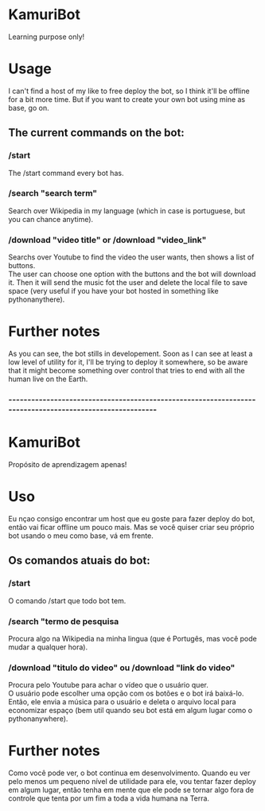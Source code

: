 # KamuriBot
Learning purpose only!

# Usage
I can't find a host of my like to free deploy the bot, so I think it'll be offline for a bit more time. But if you want to create your own bot using mine as base, go on.

## The current commands on the bot:
### /start
The /start command every bot has.
### /search "search term"
Search over Wikipedia in my language (which in case is portuguese, but you can chance anytime).
### /download "video title" or /download "video_link"
Searchs over Youtube to find the video the user wants, then shows a list of buttons.  
The user can choose one option with the buttons and the bot will download it. Then it will send the music fot the user and delete the local file to save space (very useful if you have your bot hosted in something like pythonanythere).

# Further notes
As you can see, the bot stills in developement. Soon as I can see at least a low level of utility
for it, I'll be trying to deploy it somewhere, so be aware that it might become something over control
that tries to end with all the human live on the Earth.


### --------------------------------------------------------------------------------------------------------


# KamuriBot
Propósito de aprendizagem apenas!

# Uso
Eu nçao consigo encontrar um host que eu goste para fazer deploy do bot, então vai ficar offline um pouco mais. Mas se você quiser criar seu próprio bot usando o meu como base, vá em frente.

## Os comandos atuais do bot:
### /start
O comando /start que todo bot tem.
### /search "termo de pesquisa
Procura algo na Wikipedia na minha lingua (que é Portugês, mas você pode mudar a qualquer hora).
### /download "titulo do video" ou /download "link do video"
Procura pelo Youtube para achar o vídeo que o usuário quer.  
O usuário pode escolher uma opção com os botões e o bot irá baixá-lo. Então, ele envia a música para o usuário e deleta o arquivo local para economizar espaço (bem util quando seu bot está em algum lugar como o pythonanywhere).

# Further notes
Como você pode ver, o bot continua em desenvolvimento. Quando eu ver pelo menos um pequeno nível de utilidade para ele,
vou tentar fazer deploy em algum lugar, então tenha em mente que ele pode se tornar algo fora de controle que tenta por um fim a toda a vida humana na Terra.
